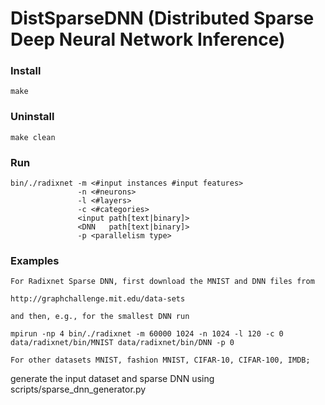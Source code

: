 # DistSparseDNN (Distributed Sparse Deep Neural Network Inference)
### Install
    make
### Uninstall
    make clean
### Run
    bin/./radixnet -m <#input instances #input features>
                   -n <#neurons>
                   -l <#layers>
                   -c <#categories>
                   <input path[text|binary]>
                   <DNN   path[text|binary]>
                   -p <parallelism type>

### Examples
    For Radixnet Sparse DNN, first download the MNIST and DNN files from  

    http://graphchallenge.mit.edu/data-sets 

    and then, e.g., for the smallest DNN run

    mpirun -np 4 bin/./radixnet -m 60000 1024 -n 1024 -l 120 -c 0 data/radixnet/bin/MNIST data/radixnet/bin/DNN -p 0

    For other datasets MNIST, fashion MNIST, CIFAR-10, CIFAR-100, IMDB; 

   generate the input dataset and sparse DNN using scripts/sparse_dnn_generator.py
